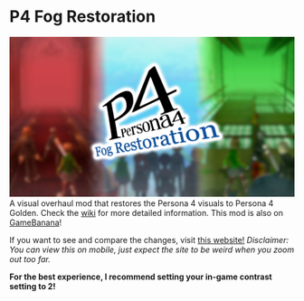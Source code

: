 # P4 Fog Restoration
![](https://raw.githubusercontent.com/BrawlerAce/p4g64.fogrestoration/master/assets/description/thumbnail_v2.png)
A visual overhaul mod that restores the Persona 4 visuals to Persona 4 Golden. Check the [wiki](https://github.com/BrawlerAce/p4g64.fogrestoration/wiki) for more detailed information. This mod is also on [GameBanana](https://gamebanana.com/wips/86080)!

If you want to see and compare the changes, visit [this website!](https://p4fogmod.maxineis.gay/) *Disclaimer: You can view this on mobile, just expect the site to be weird when you zoom out too far.*

**For the best experience, I recommend setting your in-game contrast setting to 2!**
